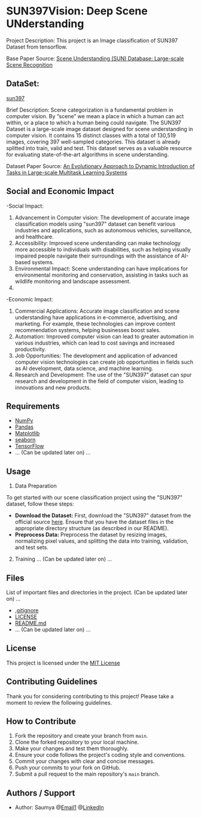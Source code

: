 # SUN397Vision: Deep Scene UNderstanding

Project Description:
This project is an Image classification of SUN397 Dataset from tensorflow.

Base Paper Source: 
[Scene Understanding (SUN) Database: Large-scale Scene Recognition](https://ieeexplore.ieee.org/document/5539970)

## DataSet:
[sun397](https://www.tensorflow.org/datasets/catalog/sun397)

Brief Description:
Scene categorization is a fundamental problem in computer vision. By “scene” we mean a place in which a human can act within, or a place to which a human being could navigate. The SUN397 Dataset is a large-scale image dataset designed for scene understanding in computer vision. It contains 15 distinct classes with a total of 130,519 images, covering 397 well-sampled categories. This dataset is already splitted into train, valid and test. This dataset serves as a valuable resource for evaluating state-of-the-art algorithms in scene understanding.

Dataset Paper Source: 
[An Evolutionary Approach to Dynamic Introduction of Tasks in Large-scale Multitask Learning Systems](https://paperswithcode.com/paper/an-evolutionary-approach-to-dynamic)

## Social and Economic Impact

-Social Impact:
1. Advancement in Computer vision: The development of accurate image classification models using "sun397" dataset can benefit various industries and applications, such as autonomous vehicles, surveillance, and healthcare.
2. Accessibility: Improved scene understanding can make technology more accessible to individuals with disabilities, such as helping visually impaired people navigate their surroundings with the assistance of AI-based systems.
3. Environmental Impact: Scene understanding can have implications for environmental monitoring and conservation, assisting in tasks such as wildlife monitoring and landscape assessment.
4. 
-Economic Impact:
1. Commercial Applications: Accurate image classification and scene understanding have applications in e-commerce, advertising, and marketing. For example, these technologies can improve content recommendation systems, helping businesses boost sales.
2. Automation: Improved computer vision can lead to greater automation in various industries, which can lead to cost savings and increased productivity.
3. Job Opportunities: The development and application of advanced computer vision technologies can create job opportunities in fields such as AI development, data science, and machine learning.
4. Research and Development: The use of the "SUN397" dataset can spur research and development in the field of computer vision, leading to innovations and new products.

## Requirements

- [NumPy](https://numpy.org/)
- [Pandas](https://pandas.pydata.org/)
- [Matplotlib](https://matplotlib.org/)
- [seaborn](https://seaborn.pydata.org/)
- [TensorFlow](https://www.tensorflow.org/)
- ...  (Can be updated later on) ...


## Usage

1. Data Preparation

To get started with our scene classification project using the "SUN397" dataset, follow these steps:
- **Download the Dataset:** First, download the "SUN397" dataset from the official source [here](https://link_to_dataset_download). Ensure that you have the dataset files in the appropriate directory structure (as described in our README).
- **Preprocess Data:** Preprocess the dataset by resizing images, normalizing pixel values, and splitting the data into training, validation, and test sets.

2. Training
...  (Can be updated later on) ...

## Files

List of important files and directories in the project. (Can be updated later on) ...
- [.gitignore](https://github.com/codewithsomi/SUN397---Image-Classification-Deep-Learning-Project-/blob/main/.gitignore)
- [LICENSE](https://github.com/codewithsomi/SUN397---Image-Classification-Deep-Learning-Project-/blob/main/LICENSE)
- [README.md](https://github.com/codewithsomi/SUN397---Image-Classification-Deep-Learning-Project-/blob/main/README.md)
- ...  (Can be updated later on) ...


## License

This project is licensed under the [MIT License](https://github.com/codewithsomi/SUN397---Image-Classification-Deep-Learning-Project-/blob/main/LICENSE)

## Contributing Guidelines

Thank you for considering contributing to this project! Please take a moment to review the following guidelines.

## How to Contribute

1. Fork the repository and create your branch from `main`.
2. Clone the forked repository to your local machine.
3. Make your changes and test them thoroughly.
4. Ensure your code follows the project's coding style and conventions.
5. Commit your changes with clear and concise messages.
6. Push your commits to your fork on GitHub.
7. Submit a pull request to the main repository's `main` branch.

## Authors / Support

- Author: Saumya @[Email1](saumya.rastogi.03@gmail.com) @[LinkedIn](https://www.linkedin.com/in/saumya-rastogi-018bb91b6)

